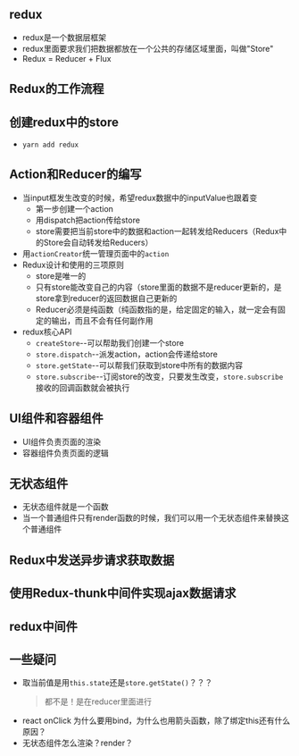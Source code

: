 ## redux
- redux是一个数据层框架
- redux里面要求我们把数据都放在一个公共的存储区域里面，叫做"Store"
- Redux = Reducer + Flux

## Redux的工作流程

## 创建redux中的store
- `yarn add redux`

## Action和Reducer的编写
- 当input框发生改变的时候，希望redux数据中的inputValue也跟着变
  - 第一步创建一个action
  - 用dispatch把action传给store
  - store需要把当前store中的数据和action一起转发给Reducers（Redux中的Store会自动转发给Reducers）
- 用`actionCreator`统一管理页面中的`action`
- Redux设计和使用的三项原则
  - store是唯一的
  - 只有store能改变自己的内容（store里面的数据不是reducer更新的，是store拿到reducer的返回数据自己更新的
  - Reducer必须是纯函数（纯函数指的是，给定固定的输入，就一定会有固定的输出，而且不会有任何副作用
- redux核心API
  - `createStore`--可以帮助我们创建一个store
  - `store.dispatch`--派发action，action会传递给store
  - `store.getState`--可以帮我们获取到store中所有的数据内容
  - `store.subscribe`--订阅store的改变，只要发生改变，`store.subscribe`接收的回调函数就会被执行
## UI组件和容器组件
- UI组件负责页面的渲染
- 容器组件负责页面的逻辑 
## 无状态组件
- 无状态组件就是一个函数
- 当一个普通组件只有render函数的时候，我们可以用一个无状态组件来替换这个普通组件
## Redux中发送异步请求获取数据
## 使用Redux-thunk中间件实现ajax数据请求
## redux中间件
## 一些疑问
- 取当前值是用`this.state`还是`store.getState()`？？？
  > 都不是！是在reducer里面进行
- react onClick 为什么要用bind，为什么也用箭头函数，除了绑定this还有什么原因？
- 无状态组件怎么渲染？render？


